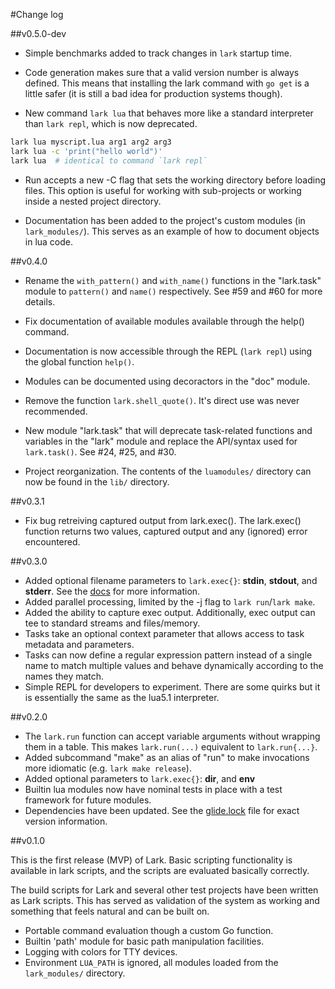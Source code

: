 #Change log

##v0.5.0-dev

- Simple benchmarks added to track changes in `lark` startup time.

- Code generation makes sure that a valid version number is always defined.
  This means that installing the lark command with `go get` is a little safer
  (it is still a bad idea for production systems though).

- New command `lark lua` that behaves more like a standard interpreter than
  `lark repl`, which is now deprecated.

```sh
lark lua myscript.lua arg1 arg2 arg3
lark lua -c 'print("hello world")'
lark lua  # identical to command `lark repl`
```

- Run accepts a new -C flag that sets the working directory before loading
  files.  This option is useful for working with sub-projects or working inside
  a nested project directory.

- Documentation has been added to the project's custom modules (in
  `lark_modules/`).  This serves as an example of how to document objects in
  lua code.

##v0.4.0

- Rename the `with_pattern()` and `with_name()` functions in the "lark.task"
  module to `pattern()` and `name()` respectively.  See #59 and #60 for more
  details.

- Fix documentation of available modules available through the help() command.

- Documentation is now accessible through the REPL (`lark repl`) using the
  global function `help()`.

- Modules can be documented using decoractors in the "doc" module.

- Remove the function `lark.shell_quote()`.  It's direct use was never
  recommended.

- New module "lark.task" that will deprecate task-related functions and
  variables in the "lark" module and replace the API/syntax used for
  `lark.task()`.  See #24, #25, and #30.

- Project reorganization.  The contents of the `luamodules/` directory can now
  be found in the `lib/` directory.

##v0.3.1

- Fix bug retreiving captured output from lark.exec().  The lark.exec()
  function returns two values, captured output and any (ignored) error
  encountered.

##v0.3.0

- Added optional filename parameters to `lark.exec{}`: **stdin**, **stdout**,
  and **stderr**.  See the [docs](docs/lua.md) for more information.
- Added parallel processing, limited by the -j flag to `lark run`/`lark make`.
- Added the ability to capture exec output.  Additionally, exec output can tee
  to standard streams and files/memory.
- Tasks take an optional context parameter that allows access to task metadata
  and parameters.
- Tasks can now define a regular expression pattern instead of a single name to
  match multiple values and behave dynamically according to the names they
  match.
- Simple REPL for developers to experiment.  There are some quirks but it is
  essentially the same as the lua5.1 interpreter.
  

##v0.2.0

- The `lark.run` function can accept variable arguments without wrapping them
  in a table.  This makes `lark.run(...)` equivalent to `lark.run{...}`.
- Added subcommand "make" as an alias of "run" to make invocations more
  idiomatic (e.g. `lark make release`).
- Added optional parameters to `lark.exec{}`: **dir**, and **env**
- Builtin lua modules now have nominal tests in place with a test framework for
  future modules.
- Dependencies have been updated.  See the [glide.lock](glide.lock) file for
  exact version information.

##v0.1.0

This is the first release (MVP) of Lark. Basic scripting functionality is
available in lark scripts, and the scripts are evaluated basically correctly.

The build scripts for Lark and several other test projects have been written as
Lark scripts.  This has served as validation of the system as working and
something that feels natural and can be built on.

- Portable command evaluation though a custom Go function.
- Builtin 'path' module for basic path manipulation facilities.
- Logging with colors for TTY devices.
- Environment `LUA_PATH` is ignored, all modules loaded from the
  `lark_modules/` directory.
